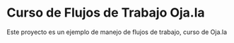 # Curso de Flujos de Trabajo Oja.la

Este proyecto es un ejemplo de manejo de flujos de trabajo, curso de Oja.la